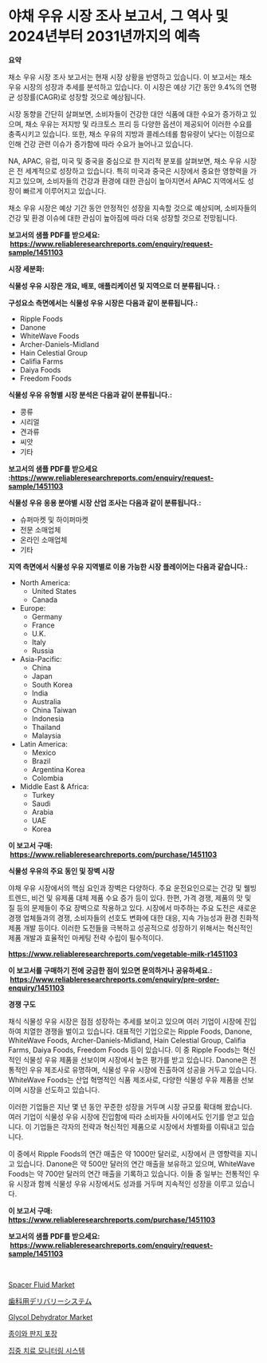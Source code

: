 <p><h1>야채 우유 시장 조사 보고서, 그 역사 및 2024년부터 2031년까지의 예측</h1></p><p><strong>요약</strong></p>
<p><p>채소 우유 시장 조사 보고서는 현재 시장 상황을 반영하고 있습니다. 이 보고서는 채소 우유 시장의 성장과 추세를 분석하고 있습니다. 이 시장은 예상 기간 동안 9.4%의 연평균 성장률(CAGR)로 성장할 것으로 예상됩니다. </p><p>시장 동향을 간단히 살펴보면, 소비자들이 건강한 대안 식품에 대한 수요가 증가하고 있으며, 채소 우유는 저지방 및 라크토스 프리 등 다양한 옵션이 제공되어 이러한 수요를 충족시키고 있습니다. 또한, 채소 우유의 지방과 콜레스테롤 함유량이 낮다는 이점으로 인해 건강 관련 이슈가 증가함에 따라 수요가 늘어나고 있습니다. </p><p>NA, APAC, 유럽, 미국 및 중국을 중심으로 한 지리적 분포를 살펴보면, 채소 우유 시장은 전 세계적으로 성장하고 있습니다. 특히 미국과 중국은 시장에서 중요한 영향력을 가지고 있으며, 소비자들의 건강과 환경에 대한 관심이 높아지면서 APAC 지역에서도 성장이 빠르게 이루어지고 있습니다. </p><p>채소 우유 시장은 예상 기간 동안 안정적인 성장을 지속할 것으로 예상되며, 소비자들의 건강 및 환경 이슈에 대한 관심이 높아짐에 따라 더욱 성장할 것으로 전망됩니다.</p></p>
<p><strong>보고서의 샘플 PDF를 받으세요: &nbsp;<a href="https://www.reliableresearchreports.com/enquiry/request-sample/1451103">https://www.reliableresearchreports.com/enquiry/request-sample/1451103</a></strong></p>
<p><strong>시장 세분화:</strong></p>
<p><strong> 식물성 우유 시장은 개요, 배포, 애플리케이션 및 지역으로 더 분류됩니다. :</strong></p>
<p><strong>구성요소 측면에서는 식물성 우유 시장은 다음과 같이 분류됩니다.:</strong></p>
<p><ul><li>Ripple Foods</li><li>Danone</li><li>WhiteWave Foods</li><li>Archer-Daniels-Midland</li><li>Hain Celestial Group</li><li>Califia Farms</li><li>Daiya Foods</li><li>Freedom Foods</li></ul></p>
<p><strong> 식물성 우유 유형별 시장 분석은 다음과 같이 분류됩니다.:</strong></p>
<p><ul><li>콩류</li><li>시리얼</li><li>견과류</li><li>씨앗</li><li>기타</li></ul></p>
<p><strong>보고서의 샘플 PDF를 받으세요 :<a href="https://www.reliableresearchreports.com/enquiry/request-sample/1451103">https://www.reliableresearchreports.com/enquiry/request-sample/1451103</a></strong></p>
<p><strong> 식물성 우유 응용 분야별 시장 산업 조사는 다음과 같이 분류됩니다.:</strong></p>
<p><ul><li>슈퍼마켓 및 하이퍼마켓</li><li>전문 소매업체</li><li>온라인 소매업체</li><li>기타</li></ul></p>
<p><strong>지역 측면에서 식물성 우유 지역별로 이용 가능한 시장 플레이어는 다음과 같습니다.:</strong></p>
<p><ul>
    <li>
        North America:
        <ul>
            <li>United States</li>
            <li>Canada</li>
        </ul>
    </li>
    <li>
        Europe:
        <ul>
            <li>Germany</li>
            <li>France</li>
            <li>U.K.</li>
            <li>Italy</li>
            <li>Russia</li>
        </ul>
    </li>
    <li>
        Asia-Pacific:
        <ul>
            <li>China</li>
            <li>Japan</li>
            <li>South Korea</li>
            <li>India</li>
            <li>Australia</li>
            <li>China Taiwan</li>
            <li>Indonesia</li>
            <li>Thailand</li>
            <li>Malaysia</li>
        </ul>
    </li>
    <li>
        Latin America:
        <ul>
            <li>Mexico</li>
            <li>Brazil</li>
            <li>Argentina Korea</li>
            <li>Colombia</li>
        </ul>
    </li>
    <li>
        Middle East & Africa:
        <ul>
            <li>Turkey</li>
            <li>Saudi</li>
            <li>Arabia</li>
            <li>UAE</li>
            <li>Korea</li>
        </ul>
    </li>
    </ul></p>
<p><strong>이 보고서 구매: &nbsp;<a href="https://www.reliableresearchreports.com/purchase/1451103">https://www.reliableresearchreports.com/purchase/1451103</a></strong></p>
<p><strong>식물성 우유의 주요 동인 및 장벽 시장</strong></p>
<p><p>야채 우유 시장에서의 핵심 요인과 장벽은 다양하다. 주요 운전요인으로는 건강 및 웰빙 트렌드, 비건 및 유제품 대체 제품 수요 증가 등이 있다. 한편, 가격 경쟁, 제품의 맛 및 질 등의 문제들이 주요 장벽으로 작용하고 있다. 시장에서 마주하는 주요 도전은 새로운 경쟁 업체들과의 경쟁, 소비자들의 선호도 변화에 대한 대응, 지속 가능성과 환경 친화적 제품 개발 등이다. 이러한 도전들을 극복하고 성공적으로 성장하기 위해서는 혁신적인 제품 개발과 효율적인 마케팅 전략 수립이 필수적이다.</p></p>
<p><strong><a href="https://www.reliableresearchreports.com/vegetable-milk-r1451103">https://www.reliableresearchreports.com/vegetable-milk-r1451103</a></strong></p>
<p><strong>이 보고서를 구매하기 전에 궁금한 점이 있으면 문의하거나 공유하세요.: &nbsp;<a href="https://www.reliableresearchreports.com/enquiry/pre-order-enquiry/1451103">https://www.reliableresearchreports.com/enquiry/pre-order-enquiry/1451103</a></strong></p>
<p><strong>경쟁 구도</strong></p>
<p><p>채식 식물성 우유 시장은 점점 성장하는 추세를 보이고 있으며 여러 기업이 시장에 진입하여 치열한 경쟁을 벌이고 있습니다. 대표적인 기업으로는 Ripple Foods, Danone, WhiteWave Foods, Archer-Daniels-Midland, Hain Celestial Group, Califia Farms, Daiya Foods, Freedom Foods 등이 있습니다. 이 중 Ripple Foods는 혁신적인 식물성 우유 제품을 선보이며 시장에서 높은 평가를 받고 있습니다. Danone은 전통적인 우유 제조사로 유명하며, 식물성 우유 시장에 진출하여 성공을 거두고 있습니다. WhiteWave Foods는 산업 혁명적인 식품 제조사로, 다양한 식물성 우유 제품을 선보이며 시장을 선도하고 있습니다.</p><p>이러한 기업들은 지난 몇 년 동안 꾸준한 성장을 거두며 시장 규모를 확대해 왔습니다. 여러 기업이 식물성 우유 시장에 진입함에 따라 소비자들 사이에서도 인기를 얻고 있습니다. 이 기업들은 각자의 전략과 혁신적인 제품으로 시장에서 차별화를 이뤄내고 있습니다.</p><p>이 중에서 Ripple Foods의 연간 매출은 약 1000만 달러로, 시장에서 큰 영향력을 지니고 있습니다. Danone은 약 500만 달러의 연간 매출을 보유하고 있으며, WhiteWave Foods는 약 700만 달러의 연간 매출을 기록하고 있습니다. 이들 중 일부는 전통적인 우유 시장과 함께 식물성 우유 시장에서도 성과를 거두며 지속적인 성장을 이루고 있습니다.</p></p>
<p><strong>이 보고서 구매: &nbsp; <a href="https://www.reliableresearchreports.com/purchase/1451103">https://www.reliableresearchreports.com/purchase/1451103</a></strong></p>
<p><strong>보고서의 샘플 PDF를 받으세요: &nbsp;<a href="https://www.reliableresearchreports.com/enquiry/request-sample/1451103">https://www.reliableresearchreports.com/enquiry/request-sample/1451103</a></strong><strong></strong></p>
<p>&nbsp;</p>
<p><p><a href="https://issuu.com/reportprime-2/docs/spacer-fluid-market-size-2030.pptx">Spacer Fluid Market</a></p><p><a href="https://github.com/MosesSpinka1914/Market-Research-Report-List-1/blob/main/173916622603.md">歯科用デリバリーシステム</a></p><p><a href="https://github.com/prosalinda88/Market-Research-Report-List-3/blob/main/glycol-dehydrator-market.md">Glycol Dehydrator Market</a></p><p><a href="https://github.com/vsoq0zknh59/Market-Research-Report-List-1/blob/main/750910320720.md">종이와 판지 포장</a></p><p><a href="https://github.com/Tristiarton768456/Market-Research-Report-List-1/blob/main/722822820721.md">집중 치료 모니터링 시스템</a></p></p>
